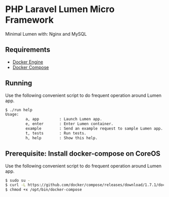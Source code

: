 # PHP Laravel Lumen Micro Framework

Minimal Lumen with: Nginx and MySQL

## Requirements

* [Docker Engine](https://docs.docker.com/installation/)
* [Docker Compose](https://docs.docker.com/compose/)

## Running

Use the following convenient script to do frequent operation around Lumen app.

```sh
$ ./run help
Usage:
         a, app         : Launch Lumen app.
         e, enter       : Enter Lumen container.
         example        : Send an example request to sample Lumen app.
         t, tests       : Run tests.
         h, help        : Show this help.
```

## Prerequisite: Install docker-compose on CoreOS

Use the following convenient script to do frequent operation around Lumen app.

```sh
$ sudo su -
$ curl -L https://github.com/docker/compose/releases/download/1.7.1/docker-compose-`uname -s`-`uname -m` > /opt/bin/docker-compose
$ chmod +x /opt/bin/docker-compose
```
